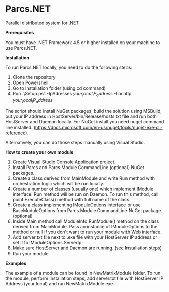 # Parcs.NET
Parallel distributed system for .NET

<b>Prerequisites</b>

You must have .NET Framework 4.5 or higher installed on your machine to use Parcs.NET. 


<b>Installation</b>

To run Parcs.NET locally, you need to do the following steps:

1. Clone the repository 
2. Open Powershell
3. Go to Installation folder (using cd command)
4. Run .\Setup.ps1 -IpAdresses $your_local_IP_address$ -LocalIp $your_local_IP_address$

The script should install NuGet packages, build the solution using MSBuild, put your IP address in HostServer/bin/Release/hosts.txt file and run both HostServer and Daemon locally. For NuGet install you need nuget command line installed. (https://docs.microsoft.com/en-us/nuget/tools/nuget-exe-cli-reference).

Alternatively, you can do those steps manually using Visual Studio.

<b>How to create your own module</b>
1. Create Visual Studio Console Application project.
2. Install Parcs and Parcs.Module.CommandLine (optional) NuGet packages.
3. Create a class derived from MainModule and write Run method with orchestration logic which will be run locally.
4. Create a number of classes (usually one) which implement IModule interface. Run method will be run on Daemon. To run this method, call point.ExecuteClass() method with full name of the class.
5. Create a class implementing IModuleOptions interface or use BaseModuleOptions from Parcs.Module.CommandLine NuGet package. (optional)
6. Inside Main method call ModuleInfo.RunModule() method on the class derived from MainModule. Pass an instance of IModuleOptions to the method or null if you don't want to run your module with Web interface.
7. Add server.txt file next to .exe file with your HostServer IP address or set it to IModuleOptions.ServerIp.
8. Make sure HostServer and Daemon are running. (see Installation steps)
9. Run your module.

<b>Examples</b>

The example of a module can be found in NewMatrixModule folder.
To run the module, perform Installation steps, add server.txt file with HostServer IP Address (your local) and run NewMatrixModule.exe.
